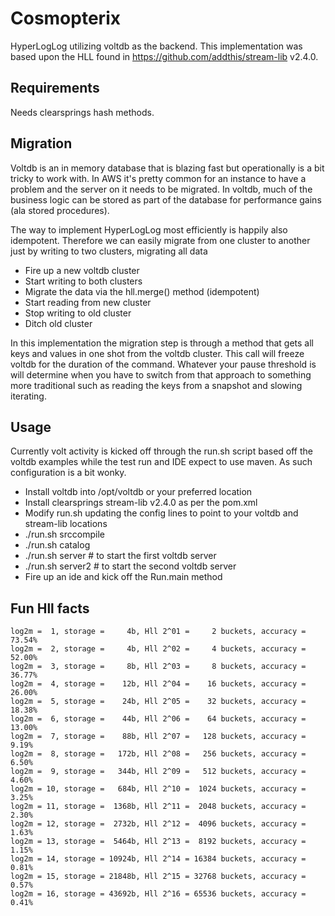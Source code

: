 # Cosmopterix
HyperLogLog utilizing voltdb as the backend.
This implementation was based upon the HLL found in https://github.com/addthis/stream-lib v2.4.0.

## Requirements
Needs clearsprings hash methods.

## Migration
Voltdb is an in memory database that is blazing fast but operationally is
a bit tricky to work with. In AWS it's pretty common for an instance to have
a problem and the server on it needs to be migrated. In voltdb, much of the
business logic can be stored as part of the database for performance gains
(ala stored procedures).

The way to implement HyperLogLog most efficiently is happily also idempotent.
Therefore we can easily migrate from one cluster to another just by writing
to two clusters, migrating all data

* Fire up a new voltdb cluster
* Start writing to both clusters
* Migrate the data via the hll.merge() method (idempotent)
* Start reading from new cluster
* Stop writing to old cluster
* Ditch old cluster

In this implementation the migration step is through a method that gets
all keys and values in one shot from the voltdb cluster. This call will
freeze voltdb for the duration of the command. Whatever your pause threshold
is will determine when you have to switch from that approach to something
more traditional such as reading the keys from a snapshot and slowing iterating.

## Usage
Currently volt activity is kicked off through the run.sh script based off the
voltdb examples while the test run and IDE expect to use maven. As such
configuration is a bit wonky.


* Install voltdb into /opt/voltdb or your preferred location
* Install clearsprings stream-lib v2.4.0 as per the pom.xml
* Modify run.sh updating the config lines to point to your voltdb and stream-lib locations
* ./run.sh srccompile
* ./run.sh catalog
* ./run.sh server     # to start the first voltdb server
* ./run.sh server2    # to start the second voltdb server
* Fire up an ide and kick off the Run.main method


## Fun Hll facts
```
log2m =  1, storage =     4b, Hll 2^01 =     2 buckets, accuracy = 73.54%
log2m =  2, storage =     4b, Hll 2^02 =     4 buckets, accuracy = 52.00%
log2m =  3, storage =     8b, Hll 2^03 =     8 buckets, accuracy = 36.77%
log2m =  4, storage =    12b, Hll 2^04 =    16 buckets, accuracy = 26.00%
log2m =  5, storage =    24b, Hll 2^05 =    32 buckets, accuracy = 18.38%
log2m =  6, storage =    44b, Hll 2^06 =    64 buckets, accuracy = 13.00%
log2m =  7, storage =    88b, Hll 2^07 =   128 buckets, accuracy = 9.19%
log2m =  8, storage =   172b, Hll 2^08 =   256 buckets, accuracy = 6.50%
log2m =  9, storage =   344b, Hll 2^09 =   512 buckets, accuracy = 4.60%
log2m = 10, storage =   684b, Hll 2^10 =  1024 buckets, accuracy = 3.25%
log2m = 11, storage =  1368b, Hll 2^11 =  2048 buckets, accuracy = 2.30%
log2m = 12, storage =  2732b, Hll 2^12 =  4096 buckets, accuracy = 1.63%
log2m = 13, storage =  5464b, Hll 2^13 =  8192 buckets, accuracy = 1.15%
log2m = 14, storage = 10924b, Hll 2^14 = 16384 buckets, accuracy = 0.81%
log2m = 15, storage = 21848b, Hll 2^15 = 32768 buckets, accuracy = 0.57%
log2m = 16, storage = 43692b, Hll 2^16 = 65536 buckets, accuracy = 0.41%
```
